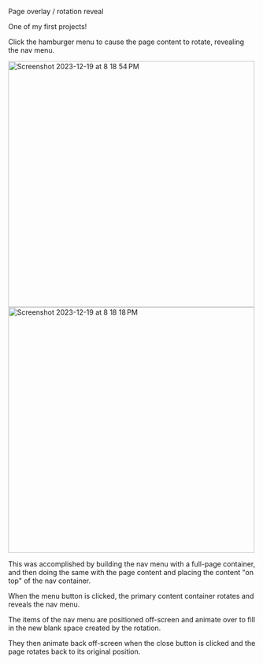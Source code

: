 Page overlay / rotation reveal

One of my first projects!

Click the hamburger menu to cause the page content to rotate, revealing the nav menu.

<img width="500" alt="Screenshot 2023-12-19 at 8 18 54 PM" src="https://github.com/m-wheeler-dev/rotate/assets/105622101/8c352a24-2f52-493b-8768-ffc3f63b9054">

<img width="500" alt="Screenshot 2023-12-19 at 8 18 18 PM" src="https://github.com/m-wheeler-dev/rotate/assets/105622101/e64e88a3-2a86-49c9-a4cf-98a6c8efaa9b">

<p>This was accomplished by building the nav menu with a full-page container, and then doing the same with the page content and placing the content "on top" of the nav container. </p>

<p>When the menu button is clicked, the primary content container rotates and reveals the nav menu.</p>

<p>The items of the nav menu are positioned off-screen and animate over to fill in the new blank space created by the rotation.</p>

<p>They then animate back off-screen when the close button is clicked and the page rotates back to its original position.</p>
